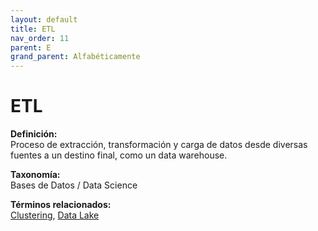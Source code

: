 ```yaml
---
layout: default
title: ETL
nav_order: 11
parent: E
grand_parent: Alfabéticamente
---
```


# ETL

**Definición:**  
Proceso de extracción, transformación y carga de datos desde diversas fuentes a un destino final, como un data warehouse.

**Taxonomía:**  
Bases de Datos / Data Science

**Términos relacionados:**  
[Clustering](https://maleniski.github.io/diccionario-angl-tec-mx/docs/alfabeticamente/C/clustering.html), [Data Lake](https://maleniski.github.io/diccionario-angl-tec-mx/docs/alfabeticamente/D/data-lake.html)
